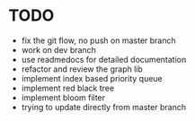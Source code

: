# TODO

- fix the git flow, no push on master branch
- work on dev branch
- use readmedocs for detailed documentation
- refactor and review the graph lib
- implement index based priority queue
- implement red black tree
- implement bloom filter
- trying to update directly from master branch
